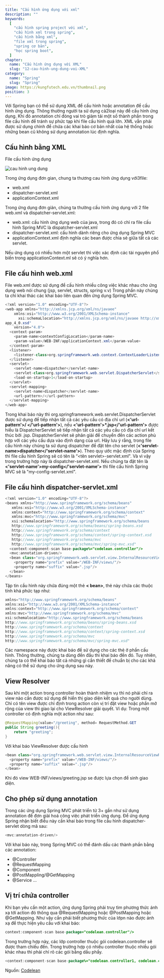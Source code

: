 ```yaml
---
title: "Cấu hình ứng dụng với xml"
description: ""
keywords:
  [
    "cấu hình spring project với xml",
    "cấu hình xml trong spring",
    "cấu hình bằng xml",
    "file xml trong spring",
    "spring cơ bản",
    "học spring boot",
  ]
chapter:
  name: "Cấu hình ứng dụng với XML"
  slug: "12-cau-hinh-ung-dung-voi-XML"
category:
  name: "Spring"
  slug: "Spring"
image: https://kungfutech.edu.vn/thumbnail.png
position: 3
---
```

Với Spring bạn có thể sử dụng XML để cấu hình hoặc annotation để cấu hình ứng dụng. Thông
thường người ta sử dụng cả2loại này để cấu hình ứng dụng. Khi đó annotation chỉ đóng vai trò giảm
tải một số thành phần trong file cấu hình để tránh sự phức tạp khi file cấu hình quá lớn. XML vẫn phải
được sử dụng chính để chứa các khai báo cơ bản nhất của hệ thống hoặc những bean cũ không sử
dụng annotation lúc định nghĩa.

## Cấu hình bằng XML
File cấu hình ứng dụng

![cau hinh ung dung](https://1.bp.blogspot.com/-oRr1QEA6qEM/Xg7KBxBC57I/AAAAAAAAAcA/o8kPwFt27N421GadfgAp5j7xeLL2BehBACLcBGAsYHQ/s1600/p1.png)

Trong ứng dụng đơn gian, chung ta thương cau hình ứng dụng với3file:
*   web.xml
*   dispatcher-servlet.xml
*   applicationContext.xml

Trong ứng dụng đơn giản, chúng ta thường cấu hình ứng dụng với 2 file web.xml và dispatcher-servlet.xml:
* web.xml: cấu hình ứng dụng web của java, trong đó có chỉ ra file cấu hình Spring MVC là
 dispatcher-servlet.xml
* dispatcher-servlet.xml: cấu hình dành riêng cho ứng dụng Spring MVC
* applicationContext.xml định nghĩa các bean được chia sẻ giữa tất cả các servlet.  

Nếu ứng dụng có nhiều hơn một servlet thì việc xác định các tài nguyên phổ biến trong applicationContext.ml sẽ có ý nghĩa hơn.

## File cấu hình web.xml
File web.xml được sử dụng để cấu hình nhiều công việc khác nhau cho ứng dụng web nói chung (jsp, servlet, structs, spring v.v) Trong phần này chúng ta chỉ khai thác các khai báo liên quan đến ứng dụng Spring MVC.

```java
<?xml version="1.0" encoding="UTF-8"?>
<web-app xmlns="http://xmlns.jcp.org/xml/ns/javaee"
    xmlns:xsi="http://www.w3.org/2001/XMLSchema-instance"
      xsi:schemaLlocation="http://xmlns.jcp.org/xml/ns/javaee http://xmlns.jcp.org/xml/ns/javaee/web-
app_4_0.xsd"
    version="4.0">
  <context-param>
    <param-name>contextConfigLocation</param-name>
    <param-value>/WEB-INF/applicationContext.xml</param-value>
  </context-param>
  <listener>
    <listener-class>org.springframework.web.context.ContextLoaderListener</listener-class>
  </listener>
  <servlet>
    <servlet-name>dispatcher</servlet-name>
    <servlet-class>org.springframework.web.servlet.DispatcherServlet</servlet-class>
    <load-on-startup>1</load-on-startup>
  </servlet>
  <servlet-mapping>
    <servlet-name>dispatcher</servlet-name>
    <url-pattern>/</url-pattern>
  </servlet-mapping>
</web-app>
```

Trong khai báo này thì org.springframework.web.servlet.DispatcherServlet được sử dụng để tiếp nhận tất cả các yêu cầu có địa chỉ url (__<'url-pattern'>/  </'url-pattern'>__), nếu __<'url-pattern'>*.jsp</'url-pattern'>__ được hiểu là DispatcherServlet sẽ tiếp nhận tất cả các yêu cầu có địa chỉ url kết thúc bởi .jsp. DispatcherServlet sẽ phân giải để chuyển đến các action phù hợp với các yêu cầu dựa vào định dạng của url.
Hãy lưu ý rằng, trong file cấu hình này chúng ta sử dụng dispatcher để đặt tên cho servlet (__<'servlet-name>dispatcher</'servlet-name'>__). Theo quy ước mặc định của Spring thì file cấu hình Spring sẽ có tên là “<tên servlet>-servlet.xml". Và vì vậy trong trường hợp này là dispatcher-servlet.xml.
Nếu chúng ta đặt tên là __<'servlet-name'>my-config</'servlet-name'>__ thì file cấu hình Spring MVC sẽ là "my-config-servlet.xml".

## File cầu hình dispatcher-servlet.xml
```java
<?xml version="1.0" encoding="UTF-8"?>
<beans xmlns="http://www.springframework.org/schema/beans"
   xmlns:xsi="http://www.w3.org/2001/XMLSchema-instance"
   xmlns:context="http://www.springframework.org/schema/context"
   xmlns:mvc="http://www.springframework.org/schema/mvc"
   xsi:schemalocation="http://www.springframework.org/schema/beans
   http://www.springframework.org/schema/beans/spring-beans.xsd
   http://www.springframework.org/schema/context
   http://www.springframework.org/schema/context/spring-context.xsd
   http://www.springframework.org/schema/mvc
   http://www.springframework.org/schema/mvc/spring-mvc.xsd"
  <context:component-scan base-package%="codelean.controller"/>
  <mvc:annotation-driven/>
  <bean class="org.springframework.web.servlet.view.InternalResourceViewResolver">
    <property name="prefix" value="/WEB-INF/views/"/>
    <property name="suffix" value=".jsp"/>
  </bean>
</beans>
```
Tập tin cầu hình này chứa đúng một thẻ __< bean>__, thẻ này chứa các thuộc tính khá phức tạp như:

```java
xmlns="http://www.springframework.org/schema/beans"
xmlns:xsi="http://www.w3.org/2001/XMLSchema-instance"
xmlns:context="http://www.springframework.org/schema/context"
xmlns:mvc="http://www.springframework.org/schema/mvc"
xsi:schemalocation="http://www.springframework.org/schema/beans
http://www.springframework.org/schema/beans/spring-beans.xsd
http://www.springframework.org/schema/context
http://www.springframework.org/schema/context/spring-context.xsd
http://www.springframework.org/schema/mvc
http://www.springframework.org/schema/mvc/spring-mvc.xsd"
```
Các namespace này được khai báo để sử dụng cho các thẻ ở phần cấu hình. Thông thường, chúng ta dùng đến đầu thì khai báo đến đó. 
Tuy nhiên, chúng ta có thể khai báo tất cả những gì cần thiết đế
chuẩn bị cho các khả năng có thể sử dụng cho ứng dụng sau này.
## View Resolver
Sau khi một action trong controller hoàn thành nhiệm vụ thì nó phải chỉ ra view nào cần được sử dụng để hiển thị giao diện kết quả cho người dùng. 
Chỉ có tên view được chỉ định trong action còn vị trí đặt view hoặc phần mở rộng của view thì giao lại cho ViewResolver giải quyết.
Ví dụ: Trong một controller có định nghĩa một action như sau:

```java
@RequestMapping(value="/greeting", method= RequestMethod.GET
public String greeting(){
    return "greeting";
}
```

Với khai báo ViewResolver được cấu hình
```java
<bean class="org.springframework.web.servlet.view.InternalResourceViewResolver">
  <property name="prefix" value="/WEB-INF/views/"/>
  <property name="suffix" value=".jsp"/>
</bean>
```

Khi đó view WEB-INF/views/greeting.jsp se được lựa chọn để sinh giao diện.

## Cho phép sử dụng annotation
Trong các ứng dụng Spring MVC phát triển từ 3+ gần như sử dụng annotation để đơn giải hoá công việc phát triển ứng dụng. Để ứng dụng Spring nhận biết điều này cần khai báo trong file cấu hình dispatcher-servlet dòng mã sau:

```java
<mvc:annotation-driven/>
```

Với khai báo này, trong Spring MVC có thể đánh dấu các thành phần bằng các annotation:
* @Controller
* @RequestMapping
* @Component
* @PostMappling/@GetMapping
* @Service
...

## Vị trí chứa controller
Khi bạn yêu cần một action, ứng dụng Spring phải truy tìm phương thức ánh xạ tới action đó thông qua @RequestMapping hoặc @PostMapping hoặc @GetMapping. 
Như vậy cần phải biết phương thức của lớpn nào được ánh xạ để thực hiện yêu cầu với khai báo:

```java
context:component-scan base-package="codelean.controller"/>
```

Trong trường hợp này, các lớp controller thuộc gói codelean.controller sẽ được tham chiếu đến. Trong trường hợp có nhiều controller thuộc nhiều gói khác nhau thì phải chỉ rõ các gói bằng dấu phẩy.

```java
<context:component-scan base-package%="codelean.controller1, codelean.controller2, "/>
```
Nguồn: [Codelean](https://www.codelean.vn/2020/01/spring-framework-cau-hinh-ung-dung.html)
